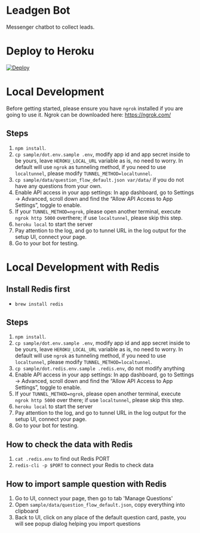 Leadgen Bot
====

Messenger chatbot to collect leads.

# Deploy to Heroku

[![Deploy](https://www.herokucdn.com/deploy/button.svg)](https://heroku.com/deploy?template={{=it.GITHUBREPO}})

# Local Development

Before getting started, please ensure you have `ngrok` installed if you are going to use it. Ngrok can be downloaded here: https://ngrok.com/

## Steps

1. `npm install`.
2. `cp sample/dot.env.sample .env`, modify app id and app secret inside to be yours, leave `HEROKU_LOCAL_URL` variable as is, no need to worry. In default will use `ngrok` as tunneling method, if you need to use `localtunnel`, please modify `TUNNEL_METHOD=localtunnel`.
3. `cp sample/data/question_flow_default.json var/data/` if you do not have any questions from your own.
4. Enable API access in your app settings: In app dashboard, go to Settings → Advanced, scroll down and find the “Allow API Access to App Settings”, toggle to enable.
5. If your `TUNNEL_METHOD=ngrok`, please open another terminal, execute `ngrok http 5000` overthere; if use `localtunnel`, please skip this step.
6. `heroku local` to start the server
7. Pay attention to the log, and go to tunnel URL in the log output for the setup UI, connect your page.
8. Go to your bot for testing.

# Local Development with Redis

## Install Redis first

* `brew install redis`

## Steps

1. `npm install`.
2. `cp sample/dot.env.sample .env`, modify app id and app secret inside to be yours, leave `HEROKU_LOCAL_URL` variable as is, no need to worry. In default will use `ngrok` as tunneling method, if you need to use `localtunnel`, please modify `TUNNEL_METHOD=localtunnel`.
3. `cp sample/dot.redis.env.sample .redis.env`, do not modify anything
4. Enable API access in your app settings: In app dashboard, go to Settings → Advanced, scroll down and find the “Allow API Access to App Settings”, toggle to enable.
5. If your `TUNNEL_METHOD=ngrok`, please open another terminal, execute `ngrok http 5000` over there; if use `localtunnel`, please skip this step.
6. `heroku local` to start the server
7. Pay attention to the log, and go to tunnel URL in the log output for the setup UI, connect your page.
8. Go to your bot for testing.

## How to check the data with Redis

1. `cat .redis.env` to find out Redis PORT
2. `redis-cli -p $PORT` to connect your Redis to check data

## How to import sample question with Redis

1. Go to UI, connect your page, then go to tab 'Manage Questions'
2. Open `sample/data/question_flow_default.json`, copy everything into clipboard
3. Back to UI, click on any place of the default question card, paste, you will see popup dialog helping you import questions
